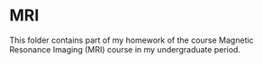 # MRI
This folder contains part of my homework of the course Magnetic Resonance Imaging (MRI) course in my undergraduate period.


